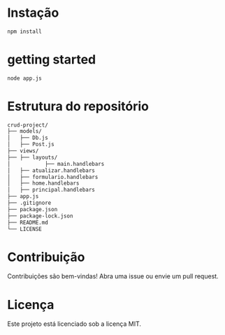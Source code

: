 # Instação
```bash
npm install
```

# getting started
```bash
node app.js
```

# Estrutura do repositório
```bash
crud-project/
├── models/                         
│   ├── Db.js                       
│   ├── Post.js                     
├── views/                           
├── ├── layouts/                     
│           ├── main.handlebars      
│   ├── atualizar.handlebars         
│   ├── formulario.handlebars        
│   ├── home.handlebars              
│   ├── principal.handlebars         
├── app.js                           
├── .gitignore                      
├── package.json                    
├── package-lock.json               
├── README.md                       
└── LICENSE                           
```



# Contribuição
Contribuições são bem-vindas! Abra uma issue ou envie um pull request.

# Licença
Este projeto está licenciado sob a licença MIT.

